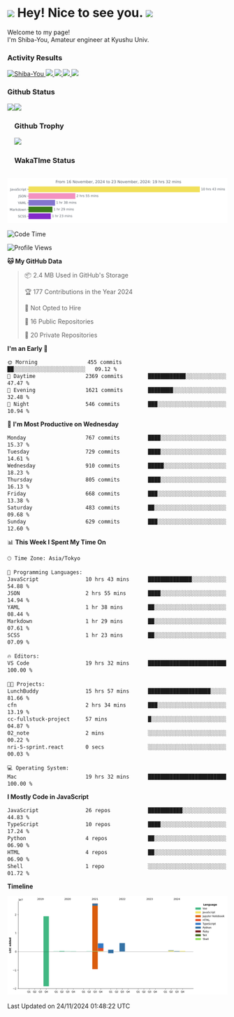 <h1>
  <img src="https://emojis.slackmojis.com/emojis/images/1531849430/4246/blob-sunglasses.gif?1531849430" width="30"/> 
  Hey! Nice to see you.
  <img src="https://emojis.slackmojis.com/emojis/images/1531849430/4246/blob-sunglasses.gif?1531849430" width="30"/> 
</h1>
<p>
  Welcome to my page! <br />
  I'm Shiba-You, Amateur engineer at Kyushu Univ.
</p>


<h3>
  Activity Results
</h3>
<p align="left"> 
  <!--   GitHub  -->
  <a href="https://github.com/Shiba-You/Shiba-You/">
    <img src="https://komarev.com/ghpvc/?username=Shiba-You" alt="Shiba-You" />
  </a>
  <a href="https://github.com/Shiba-You">
    <img height="20" src="https://img.shields.io/github/followers/Shiba-You?label=follow&logo=github&style=flat" />
  </a>
  
  <!-- Qiita -->
  <a href="http://qiita.com/Shiba-You">
    <img height="20" src="https://qiita-badge.apiapi.app/s/Shiba-You/posts.svg" />
  </a>
  <a href="http://qiita.com/Shiba-You">
    <img height="20" src="https://qiita-badge.apiapi.app/s/Shiba-You/contributions.svg" />
  </a>
  <a href="http://qiita.com/Shiba-You">
    <img height="20" src="https://qiita-badge.apiapi.app/s/Shiba-You/followers.svg" />
  </a>
</p>


<h3>
  Github Status
</h3>
<div>
  <img height="170" align="left" src="https://github-readme-stats.vercel.app/api?username=Shiba-You&theme=tokyonight" />
  <img height="170" src="https://github-readme-stats.vercel.app/api/top-langs/?username=Shiba-You&theme=tokyonight&layout=compact" />
</div>

<h3>
  Github Trophy
</h3>
<div>
  <img width="800" src="https://github-profile-trophy.vercel.app/?username=Shiba-You&theme=tokyonight" />
</div>


<h3>
  WakaTIme Status
</h3>
<img src="https://github.com/Shiba-You/Shiba-You/blob/main/images/stat.svg" alt="Shiba-You WakaTime Activity"/>

<!--START_SECTION:waka-->
![Code Time](http://img.shields.io/badge/Code%20Time-993%20hrs%2043%20mins-blue)

![Profile Views](http://img.shields.io/badge/Profile%20Views-0-blue)

**🐱 My GitHub Data** 

> 📦 2.4 MB Used in GitHub's Storage 
 > 
> 🏆 177 Contributions in the Year 2024
 > 
> 🚫 Not Opted to Hire
 > 
> 📜 16 Public Repositories 
 > 
> 🔑 20 Private Repositories 
 > 
**I'm an Early 🐤** 

```text
🌞 Morning                455 commits         ██░░░░░░░░░░░░░░░░░░░░░░░   09.12 % 
🌆 Daytime                2369 commits        ████████████░░░░░░░░░░░░░   47.47 % 
🌃 Evening                1621 commits        ████████░░░░░░░░░░░░░░░░░   32.48 % 
🌙 Night                  546 commits         ███░░░░░░░░░░░░░░░░░░░░░░   10.94 % 
```
📅 **I'm Most Productive on Wednesday** 

```text
Monday                   767 commits         ████░░░░░░░░░░░░░░░░░░░░░   15.37 % 
Tuesday                  729 commits         ████░░░░░░░░░░░░░░░░░░░░░   14.61 % 
Wednesday                910 commits         █████░░░░░░░░░░░░░░░░░░░░   18.23 % 
Thursday                 805 commits         ████░░░░░░░░░░░░░░░░░░░░░   16.13 % 
Friday                   668 commits         ███░░░░░░░░░░░░░░░░░░░░░░   13.38 % 
Saturday                 483 commits         ██░░░░░░░░░░░░░░░░░░░░░░░   09.68 % 
Sunday                   629 commits         ███░░░░░░░░░░░░░░░░░░░░░░   12.60 % 
```


📊 **This Week I Spent My Time On** 

```text
🕑︎ Time Zone: Asia/Tokyo

💬 Programming Languages: 
JavaScript               10 hrs 43 mins      ██████████████░░░░░░░░░░░   54.88 % 
JSON                     2 hrs 55 mins       ████░░░░░░░░░░░░░░░░░░░░░   14.94 % 
YAML                     1 hr 38 mins        ██░░░░░░░░░░░░░░░░░░░░░░░   08.44 % 
Markdown                 1 hr 29 mins        ██░░░░░░░░░░░░░░░░░░░░░░░   07.61 % 
SCSS                     1 hr 23 mins        ██░░░░░░░░░░░░░░░░░░░░░░░   07.09 % 

🔥 Editors: 
VS Code                  19 hrs 32 mins      █████████████████████████   100.00 % 

🐱‍💻 Projects: 
LunchBuddy               15 hrs 57 mins      ████████████████████░░░░░   81.66 % 
cfn                      2 hrs 34 mins       ███░░░░░░░░░░░░░░░░░░░░░░   13.19 % 
cc-fullstuck-project     57 mins             █░░░░░░░░░░░░░░░░░░░░░░░░   04.87 % 
02_note                  2 mins              ░░░░░░░░░░░░░░░░░░░░░░░░░   00.22 % 
nri-5-sprint.react       0 secs              ░░░░░░░░░░░░░░░░░░░░░░░░░   00.03 % 

💻 Operating System: 
Mac                      19 hrs 32 mins      █████████████████████████   100.00 % 
```

**I Mostly Code in JavaScript** 

```text
JavaScript               26 repos            ███████████░░░░░░░░░░░░░░   44.83 % 
TypeScript               10 repos            ████░░░░░░░░░░░░░░░░░░░░░   17.24 % 
Python                   4 repos             ██░░░░░░░░░░░░░░░░░░░░░░░   06.90 % 
HTML                     4 repos             ██░░░░░░░░░░░░░░░░░░░░░░░   06.90 % 
Shell                    1 repo              ░░░░░░░░░░░░░░░░░░░░░░░░░   01.72 % 
```



**Timeline**

![Lines of Code chart](https://raw.githubusercontent.com/Shiba-You/Shiba-You/main/assets/bar_graph.png)


 Last Updated on 24/11/2024 01:48:22 UTC
<!--END_SECTION:waka-->
